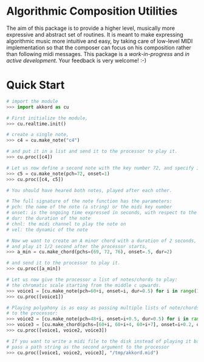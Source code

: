 # Algorithmic Composition Utilities

The aim of this package is to provide a higher level, musically more expressive and abstract set of routines.
It is meant to make expressing algorithmic music more intuitive and easy, by taking care of low-level MIDI implementation
so that the composer can focus on his composition rather than following midi messages.
This package is a *work-in-progress* and *in active development*. Your feedback is very welcome! :-)

# Quick Start

```python
# import the module
>>> import akkord as cu

# First initialize the module,
>>> cu.realtime.init()

# create a single note,
>>> c4 = cu.make_note("c4")

# and put it in a list and send it to the processor to play it.
>>> cu.proc([c4])

# Let us now define a second note with the key number 72, and specify it's starting time (onset) to be 1 second after the processor starts.
>>> c5 = cu.make_note(pch=72, onset=1)
>>> cu.proc([c4, c5])

# You should have heared both notes, played after each other.

# The full signature of the note function has the parameters:
# pch: the name of the note (a string) or the midi key number
# onset: is the ongoing time expressed in seconds, with respect to the process start time 0 (default is 0, which means now)
# dur: the duration of the note
# chnl: the midi channel to play the note on
# vel: the dynamic of the note

# Now we want to create an A minor chord with a duration of 2 seconds, 
# and play it 1/2 second after the processor starts,
>>> a_min = cu.make_chord(pchs=(69, 72, 76), onset=.5, dur=2)

# and send it to the processor to play it.
>>> cu.proc([a_min])

# Let us now give the processor a list of notes/chords to play:
# the chromatic scale starting from the middle c upwards.
>>> voice1 = [cu.make_note(pch=60+i, onset=i, dur=0.5) for i in range(12)]
>>> cu.proc([voice1])

# Playing polyphony is as easy as passing multiple lists of note/chords
# to the processor:
>>> voice2 = [cu.make_note(pch=48+i, onset=i+0.5, dur=0.5) for i in range(12)]
>>> voice3 = [cu.make_chord(pchs=[60+i, 60+i+4, 60+i+7], onset=i+0.2, dur=0.5) for i in range(12)]
>>> cu.proc([voice1, voice2, voice3])

# If you want to write a midi file to the disk instead of playing it back
# pass a path string as the second argument to the processor
>>> cu.proc([voice1, voice2, voice3], "/tmp/akkord.mid")
```
